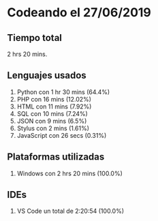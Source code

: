 # Codeando el 27/06/2019

## Tiempo total
2 hrs 20 mins.

## Lenguajes usados
1. Python con 1 hr 30 mins (64.4%)
1. PHP con 16 mins (12.02%)
1. HTML con 11 mins (7.92%)
1. SQL con 10 mins (7.24%)
1. JSON con 9 mins (6.5%)
1. Stylus con 2 mins (1.61%)
1. JavaScript con 26 secs (0.31%)

## Plataformas utilizadas
1. Windows con 2 hrs 20 mins (100.0%)

## IDEs
1. VS Code un total de 2:20:54 (100.0%)
